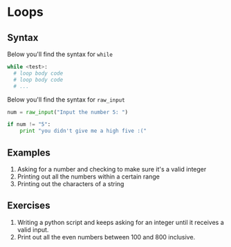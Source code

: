 # Loops

## Syntax
Below you'll find the syntax for `while`
```python
while <test>:
  # loop body code
  # loop body code
  # ...
```

Below you'll find the syntax for `raw_input`
```python
num = raw_input("Input the number 5: ")

if num != "5":
    print "you didn't give me a high five :("
```

## Examples
1. Asking for a number and checking to make sure it's a valid integer
2. Printing out all the numbers within a certain range
3. Printing out the characters of a string

## Exercises
1. Writing a python script and keeps asking for an integer until it receives a valid input.
2. Print out all the even numbers between 100 and 800 inclusive.
